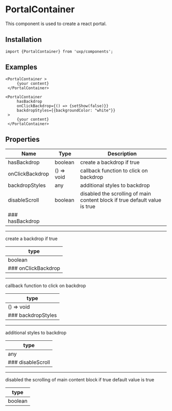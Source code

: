 # PortalContainer

This component is used to create a react portal.

## Installation

```tsx
import {PortalContainer} from 'uxp/components';
```

## Examples

```tsx
<PortalContainer >
     {your content}
 </PortalContainer>
```

```tsx
<PortalContainer
     hasBackdrop
     onClickBackdrop={() => {setShow(false)}}
     backdropStyles={{backgroundColor: "white"}}
 >
     {your content}
 </PortalContainer>
```

## Properties

| Name            | Type       | Description                                                                |
| --------------- | ---------- | -------------------------------------------------------------------------- |
| hasBackdrop     | boolean    | create a backdrop if true                                                  |
| onClickBackdrop | () => void | callback function to click on backdrop                                     |
| backdropStyles  | any        | additional styles to backdrop                                              |
| disableScroll   | boolean    | disabled the scrolling of main content block if true default value is true |
| ### hasBackdrop |            |                                                                            |

***

create a backdrop if true

| type                |
| ------------------- |
| boolean             |
| ### onClickBackdrop |

***

callback function to click on backdrop

| type               |
| ------------------ |
| () => void         |
| ### backdropStyles |

***

additional styles to backdrop

| type              |
| ----------------- |
| any               |
| ### disableScroll |

***

disabled the scrolling of main content block if true default value is true

| type    |
| ------- |
| boolean |
